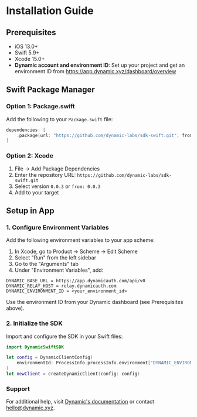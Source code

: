 # Installation Guide

## Prerequisites

- iOS 13.0+
- Swift 5.9+
- Xcode 15.0+
- **Dynamic account and environment ID**: Set up your project and get an environment ID from https://app.dynamic.xyz/dashboard/overview

## Swift Package Manager

### Option 1: Package.swift

Add the following to your `Package.swift` file:

```swift
dependencies: [
    .package(url: "https://github.com/dynamic-labs/sdk-swift.git", from: "0.0.3")
]
```

### Option 2: Xcode

1. File → Add Package Dependencies
2. Enter the repository URL: `https://github.com/dynamic-labs/sdk-swift.git`
3. Select version `0.0.3` or `from: 0.0.3`
4. Add to your target

## Setup in App

### 1. Configure Environment Variables

Add the following environment variables to your app scheme:

1. In Xcode, go to Product → Scheme → Edit Scheme
2. Select "Run" from the left sidebar
3. Go to the "Arguments" tab
4. Under "Environment Variables", add:

```
DYNAMIC_BASE_URL = https://app.dynamicauth.com/api/v0
DYNAMIC_RELAY_HOST = relay.dynamicauth.com
DYNAMIC_ENVIRONMENT_ID = <your_environment_id>
```

Use the environment ID from your Dynamic dashboard (see Prerequisites above).

### 2. Initialize the SDK

Import and configure the SDK in your Swift files:

```swift
import DynamicSwiftSDK

let config = DynamicClientConfig(
    environmentId: ProcessInfo.processInfo.environment["DYNAMIC_ENVIRONMENT_ID"] ?? "<your env value>"
)
let newClient = createDynamicClient(config: config)
```

### Support

For additional help, visit [Dynamic's documentation](https://docs.dynamic.xyz) or contact hello@dynamic.xyz.
